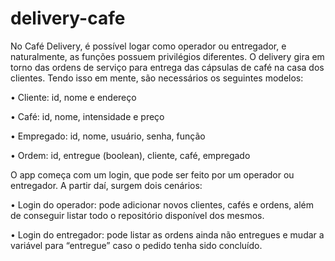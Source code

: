 # delivery-cafe
 
No Café Delivery, é possível logar como operador ou entregador, e naturalmente, as funções possuem privilégios diferentes. O delivery gira em torno das ordens de serviço para entrega das cápsulas de café na casa dos clientes. Tendo isso em mente, são necessários os seguintes modelos:

 •	Cliente: id, nome e endereço
 
 •	Café: id, nome, intensidade e preço
 
 •	Empregado: id, nome, usuário, senha, função
 
 •	Ordem: id, entregue (boolean), cliente, café, empregado
 
 
 
O app começa com um login, que pode ser feito por um operador ou entregador. A partir daí, surgem dois cenários:

•	Login do operador: pode adicionar novos clientes, cafés e ordens, além de conseguir listar todo o repositório disponível dos mesmos.

•	Login do entregador: pode listar as ordens ainda não entregues e mudar a variável para “entregue” caso o pedido tenha sido concluído.
